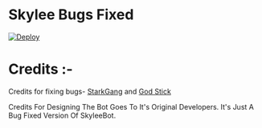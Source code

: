 # Skylee Bugs Fixed 

[![Deploy](https://www.herokucdn.com/deploy/button.svg)](https://heroku.com/deploy?template=https://github.com/EmiliaDevs/SkyleeBot.git)



# Credits :-

Credits for fixing bugs- [StarkGang](https://github.com/StarkGang) and [God Stick](https://github.com/EmiliaDevs)


Credits For Designing The Bot Goes To It's Original Developers. It's Just A Bug Fixed Version Of SkyleeBot.
